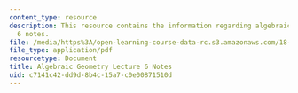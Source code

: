 ```yaml
---
content_type: resource
description: This resource contains the information regarding algebraic geometry lecture
  6 notes.
file: /media/https%3A/open-learning-course-data-rc.s3.amazonaws.com/18-725-algebraic-geometry-fall-2015/c7141c42dd9d8b4c15a7c0e00871510d_MIT18_725F15_lec06.pdf
file_type: application/pdf
resourcetype: Document
title: Algebraic Geometry Lecture 6 Notes
uid: c7141c42-dd9d-8b4c-15a7-c0e00871510d
---
```

